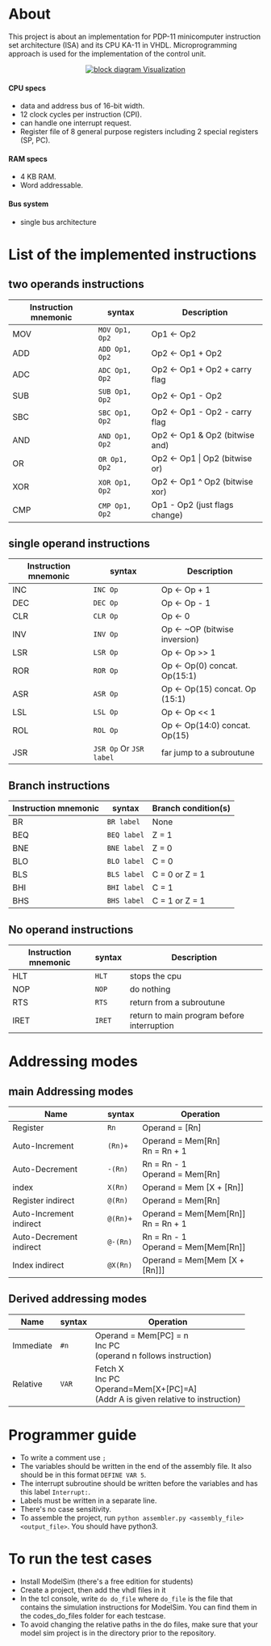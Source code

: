 # About 

This project is about an implementation for PDP-11 minicomputer instruction set architecture (ISA) and its CPU KA-11 in VHDL.
Microprogramming approach is used for the implementation of the control unit.

<p align="center">
  <a href="" rel="noopener">
 <img src="https://github.com/mhomran/PDP11/raw/master/demo/Block_Diagram.png" alt="block diagram Visualization"></a>
</p>

#### CPU specs 

- data and address bus of 16-bit width.
- 12 clock cycles per instruction (CPI).
- can handle one interrupt request.
- Register file of 8 general purpose registers including 2 special registers (SP, PC).

#### RAM specs

- 4 KB RAM.
- Word addressable.

#### Bus system

- single bus architecture

# List of the implemented instructions

## two operands instructions

| Instruction mnemonic  |          syntax            |            Description            |
| --------------------- | -------------------------- | --------------------------------- |
| MOV                   | `MOV Op1, Op2`             | Op1 <- Op2                        |
| ADD                   | `ADD Op1, Op2`             | Op2 <- Op1 + Op2                  |
| ADC                   | `ADC Op1, Op2`             | Op2 <- Op1 + Op2 + carry flag     |
| SUB                   | `SUB Op1, Op2`             | Op2 <- Op1 - Op2                  |
| SBC                   | `SBC Op1, Op2`             | Op2 <- Op1 - Op2 - carry flag     |
| AND                   | `AND Op1, Op2`             | Op2 <- Op1 & Op2 (bitwise and)    |
| OR                    | `OR Op1, Op2`              | Op2 <- Op1 \| Op2 (bitwise or)     |
| XOR                   | `XOR Op1, Op2`             | Op2 <- Op1 ^ Op2 (bitwise xor)    |
| CMP                   | `CMP Op1, Op2`             | Op1 - Op2 (just flags change)     |

## single operand instructions

| Instruction mnemonic  |          syntax            |            Description            |
| --------------------- | -------------------------- | --------------------------------- |
| INC                   | `INC Op`                   | Op <- Op + 1                      |
| DEC                   | `DEC Op`                   | Op <- Op - 1                      |
| CLR                   | `CLR Op`                   | Op <- 0                           |
| INV                   | `INV Op`                   | Op <- ~OP (bitwise inversion)     |
| LSR                   | `LSR Op`                   | Op <- Op >> 1                     |
| ROR                   | `ROR Op`                   | Op <- Op(0) concat. Op(15:1)      |
| ASR                   | `ASR Op`                   | Op <- Op(15) concat. Op (15:1)    |
| LSL                   | `LSL Op`                   | Op <- Op << 1                     |
| ROL                   | `ROL Op`                   | Op <- Op(14:0) concat. Op(15)     |
| JSR                   | `JSR Op` Or `JSR label`    | far jump to a subroutune          |


## Branch instructions

| Instruction mnemonic  |          syntax            |         Branch condition(s)       |
| --------------------- | -------------------------- | --------------------------------- |
| BR                    | `BR label`                 | None                              |
| BEQ                   | `BEQ label`                | Z = 1                             |
| BNE                   | `BNE label`                | Z = 0                             |
| BLO                   | `BLO label`                | C = 0                             |
| BLS                   | `BLS label`                | C = 0 or Z = 1                    |
| BHI                   | `BHI label`                | C = 1                             |
| BHS                   | `BHS label`                | C = 1 or Z = 1                    |


## No operand instructions

| Instruction mnemonic  |          syntax            |            Description            |
| --------------------- | -------------------------- | --------------------------------- |
| HLT                   | `HLT`                      | stops the cpu                     |
| NOP                   | `NOP`                      | do nothing                        |
| RTS                   | `RTS`                      | return from a subroutune            |
| IRET                  | `IRET`                     | return to main program before interruption            |


# Addressing modes

## main Addressing modes
|         Name          |          syntax            |            Operation            |
| --------------------- | -------------------------- | ------------------------------- |
| Register              | `Rn`                       | Operand = [Rn]                  |
| Auto-Increment        | `(Rn)+`                    | Operand = Mem[Rn] <br> Rn = Rn + 1   |
| Auto-Decrement        | `-(Rn)`                    |  Rn = Rn - 1 <br> Operand = Mem[Rn]  |
| index                 | `X(Rn)`                    | Operand = Mem [X + [Rn]] |
| Register indirect     | `@(Rn)`                    | Operand = Mem[Rn] |
| Auto-Increment indirect | `@(Rn)+`                 | Operand = Mem[Mem[Rn]] <br> Rn = Rn + 1|
| Auto-Decrement indirect | `@-(Rn)`                 | Rn = Rn - 1 <br> Operand = Mem[Mem[Rn]]|
| Index indirect        | `@X(Rn)`                   | Operand = Mem[Mem [X + [Rn]]]     |

## Derived addressing modes
|         Name          |          syntax            |            Operation            |
| --------------------- | -------------------------- | ------------------------------- |
| Immediate             | `#n`                       | Operand = Mem[PC] = n <br> Inc PC <br> (operand n follows instruction) |
| Relative              | `VAR`                      | Fetch X<br>Inc PC<br>Operand=Mem[X+[PC]=A] <br>(Addr A is given relative to instruction) |


# Programmer guide
- To write a comment use `;`
- The variables should be written in the end of the assembly file. It also should be in this format `DEFINE VAR 5`.
- The interrupt subroutine should be written before the variables and has this label `Interrupt:`.
- Labels must be written in a separate line.
- There's no case sensitivity.
- To assemble the project, run `python assembler.py <assembly_file> <output_file>`. You should have python3.

# To run the test cases
- Install ModelSim (there's a free edition for students)
- Create a project, then add the vhdl files in it
- In the tcl console, write `do do_file` where `do_file` is the file that contains the simulation instructions for ModelSim. 
You can find them in the codes_do_files folder for each testcase.
- To avoid changing the relative paths in the do files, make sure that your model sim project is in the directory prior to the repository.


